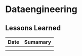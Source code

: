 # Dataengineering 

## Lessons Learned
|Date| Sumamary |
|--|--|
|  |  |
|  |  |

<!--stackedit_data:
eyJoaXN0b3J5IjpbLTEyMzEwMjcxOTddfQ==
-->